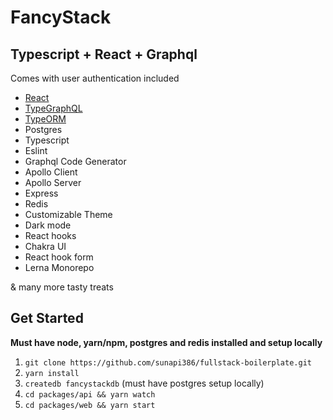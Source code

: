 # FancyStack

## Typescript + React + Graphql

Comes with user authentication included

- [React](https://github.com/facebook/react)
- [TypeGraphQL](https://github.com/19majkel94/type-graphql)
- [TypeORM](https://github.com/typeorm/typeorm)
- Postgres
- Typescript
- Eslint
- Graphql Code Generator
- Apollo Client
- Apollo Server
- Express
- Redis
- Customizable Theme
- Dark mode
- React hooks
- Chakra UI
- React hook form
- Lerna Monorepo

& many more tasty treats

## Get Started

**Must have node, yarn/npm, postgres and redis installed and setup locally**

1. `git clone https://github.com/sunapi386/fullstack-boilerplate.git`
2. `yarn install`
3. `createdb fancystackdb` (must have postgres setup locally)
4. `cd packages/api && yarn watch`
5. `cd packages/web && yarn start`
